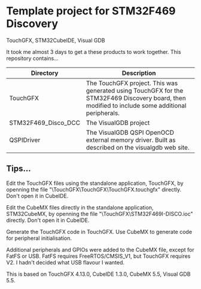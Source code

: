 # Template project for STM32F469 Discovery
TouchGFX, STM32CubeIDE, Visual GDB

It took me almost 3 days to get a these products to work together.  This repository contains...

| Directory | Description |
| ------ | ----- |
|TouchGFX|The TouchGFX project.  This was generated using TouchGFX for the STM32F469 Discovery board, then modified to include some additional peripherals.|
|STM32F469_Disco_DCC|The VisualGDB project|
|QSPIDriver|The VisualGDB QSPI OpenOCD external memory driver.  Built as described on the visualgdb web site.|

## Tips...

Edit the TouchGFX files using the standalone application, TouchGFX, by openning the file "\TouchGFX\TouchGFX\TouchGFX.touchgfx" directly.  Don't open it in CubeIDE.

Edit the CubeMX files directly in the standalone application, STM32CubeMX, by openning the file "\TouchGFX\STM32F469I-DISCO.ioc" directly.  Don't open it in CubeIDE.

Generate the TouchGFX code in TouchGFX.  Use CubeMX to generate code for peripheral initialisation.

Additional peripherals and GPIOs were added to the CubeMX file, except for FatFS or USB.  FatFS requires FreeRTOS/CMSIS_V1, but TouchGFX requires V2.  I hadn't decided what USB flavour I wanted.

This is based on TouchGFX 4.13.0, CubeIDE 1.3.0, CubeMX 5.5, Visual GDB 5.5.


